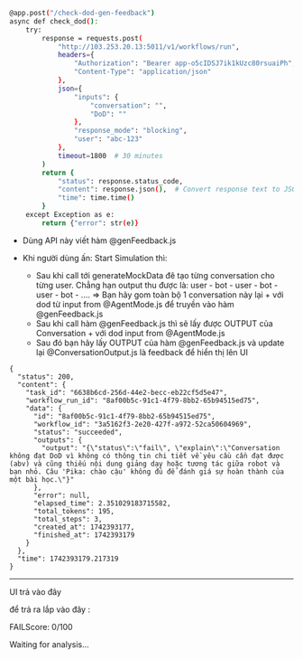 
```bash
@app.post("/check-dod-gen-feedback")
async def check_dod():
    try:
        response = requests.post(
            "http://103.253.20.13:5011/v1/workflows/run",
            headers={
                "Authorization": "Bearer app-o5cIDSJ7ik1kUzc80rsuaiPh",
                "Content-Type": "application/json"
            },
            json={
                "inputs": {
                    "conversation": "",
                    "DoD": ""
                },
                "response_mode": "blocking",
                "user": "abc-123"
            },
            timeout=1800  # 30 minutes
        )
        return {
            "status": response.status_code,
            "content": response.json(),  # Convert response text to JSON
            "time": time.time()
        }
    except Exception as e:
        return {"error": str(e)}
```


- Dùng API  này viết hàm @genFeedback.js 

- Khi người dùng ấn: Start Simulation thì:  
    - Sau khi call tới generateMockData đê tạo từng conversation cho từng user. 
    Chẳng hạn output thu được là: user - bot - user - bot - user - bot - ....
    => Bạn hãy gom toàn bộ 1 conversation này lại + với dod từ input from @AgentMode.js để truyền vào hàm @genFeedback.js 
    - Sau khi call hàm @genFeedback.js thì sẽ lấy được OUTPUT của Conversation + với dod input from @AgentMode.js 
    - Sau đó bạn hãy lấy OUTPUT của hàm @genFeedback.js và update lại @ConversationOutput.js là feedback để hiển thị lên UI

```
{
  "status": 200,
  "content": {
    "task_id": "6638b6cd-256d-44e2-becc-eb22cf5d5e47",
    "workflow_run_id": "8af00b5c-91c1-4f79-8bb2-65b94515ed75",
    "data": {
      "id": "8af00b5c-91c1-4f79-8bb2-65b94515ed75",
      "workflow_id": "3a5162f3-2e20-427f-a972-52ca50604969",
      "status": "succeeded",
      "outputs": {
        "output": "{\"status\":\"fail\", \"explain\":\"Conversation không đạt DoD vì không có thông tin chi tiết về yêu cầu cần đạt được (abv) và cũng thiếu nội dung giảng dạy hoặc tương tác giữa robot và bạn nhỏ. Câu 'Pika: chào cậu' không đủ để đánh giá sự hoàn thành của một bài học.\"}"
      },
      "error": null,
      "elapsed_time": 2.351029183715582,
      "total_tokens": 195,
      "total_steps": 3,
      "created_at": 1742393177,
      "finished_at": 1742393179
    }
  },
  "time": 1742393179.217319
}
```

---
UI trả vào đây

để trả ra lắp vào đây : <div class="p-3 rounded-t-xl border-b bg-gray-800/50 border-gray-700"><div class="flex items-center gap-2 mb-2"><span class="px-3 py-1 rounded-full text-sm font-medium bg-red-900/50 text-red-300">FAIL</span><span class="text-sm text-gray-300">Score: 0/100</span></div><p class="text-sm text-gray-400">Waiting for analysis...</p></div>
